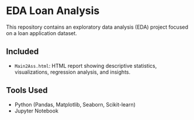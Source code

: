 # EDA Loan Analysis

This repository contains an exploratory data analysis (EDA) project focused on a loan application dataset.

## Included

- `Main2Ass.html`: HTML report showing descriptive statistics, visualizations, regression analysis, and insights.

## Tools Used
- Python (Pandas, Matplotlib, Seaborn, Scikit-learn)
- Jupyter Notebook
